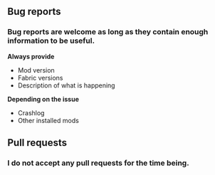 ## Bug reports
### Bug reports are welcome as long as they contain enough information to be useful.

**Always provide**
- Mod version
- Fabric versions
- Description of what is happening

**Depending on the issue**
- Crashlog
- Other installed mods

## Pull requests
### I do not accept any pull requests for the time being.